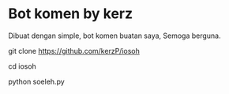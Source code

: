 # Bot komen by kerz

Dibuat dengan simple, bot komen buatan saya,
Semoga berguna.



git clone https://github.com/kerzP/iosoh

cd iosoh

python soeleh.py
